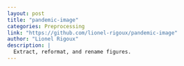 ```yaml
---
layout: post
title: "pandemic-image"
categories: Preprocessing
link: "https://github.com/lionel-rigoux/pandemic-image"
author: "Lionel Rigoux"
description: |
  Extract, reformat, and rename figures.
---
```

